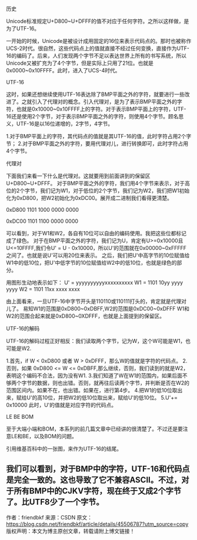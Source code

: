 历史

Unicode标准规定U+D800~U+DFFF的值不对应于任何字符。之所以这样做，是为了UTF-16。



一开始的时候，Unicode是被设计成用固定的16位来表示代码点的。那时也被称作UCS-2时代。很自然，这些代码点上的值就直接不经过任何变换，直接作为UTF-16的编码了。后来，人们发现两个字节不足以表达世界上所有的书写系统，所以Unicode又被扩充为了4个字节，但是实际上只用了21位。也就是0x0000~0x10FFFF。此时，进入了UCS-4时代。



UTF-16

这时，如果还想继续使用UTF-16表达除了BMP平面之外的字符，就要进行一些改进了。之就引入了代理对的概念。引入代理对，是为了表示BMP平面之外的字符，也就是0x10000~0x10FFFF上的字符。对于表示BMP平面上的字符，UTF-16还是使用2个字节，对于表示BMP平面之外的字符，则使用4个字节。顾名思义，UTF-16是以16位递增的，2字节，4字节。

1.对于BMP平面上的字符，其代码点的值就是其UTF-16的值，此时字符占用2个字节；
2.对于BMP平面之外的字符，要用代理对儿，进行转换即可，此时字符占用4个字节。



代理对

下面我们来看一下什么是代理对。这就要用到前面讲到的保留区U+D800~U+DFFF。
对于BMP平面之外的字符，我们用4个字节来表示，对于高位的2个字节，我们记为W1，对于低位的2个字节，我们记为W2，我们把W1初始化为0xD800，把W2初始化为0xDC00。展开成二进制我们看得更清楚。

0xD800
1101 1000 0000 0000



0xDC00
1101 1100 0000 0000

可以看到，对于W1和W2，各自有10位可以自由的编码使用。我把这些位都标记成了绿色。
对于在BMP平面之外的字符，我们记为U，肯定有U>=0x10000且U<=10FFFF,我们令U' = U - 0x10000，所以U'的范围就在0x00000~0xFFFFF之间了。也就是说U'可以用20位来表示。
之后，我们把U'中高字节的10位赋值给W1中的低10位，把U'中低字节的10位赋值给W2中的低10位，也就是绿色的部分。

用图形生动地表示如下：
U' = yyyyyyyyyyxxxxxxxxxx
W1 = 1101 10yy yyyy yyyy
W2 = 1101 11xx xxxx xxxx

由上面看来，一旦UTF-16中字节开头是110110或110111打头的，肯定就是代理对儿了。
易知W1的范围是0xD800~0xDBFF,W2的范围是0xDC00~0xDFFF
W1和W2的范围合起来就是0xD800~0XDFFF，也就是上面提到的保留区。



UTF-16的解码

UTF-16的解码过程正好相反：我们读取两个字节，记为W，这个W可能是W1，也可能是W2.

1.首先，if W < 0xD800 或者 W > 0xDFFF，那么W的值就是字符的代码点。
2.否则，如果 0xD800 <= W <= 0xDBFF,那么继续，否则，我们读到的就是W2，表明这个编码不合法，因为没有W1.
3.我们知道了W在W1的范围内，如果后面不够两个字节的数据，则也出错。否则，就再往后读两个字节，并判断是否在W2的范围区间内。如果不在，也出错。如果在，进行第4步。
4.把W1的低10位取出来，赋给U'的高10位，并把W2的低10位取出来，赋给U'的低10位。
5.U'+= 0x10000
此时，U'的值就是对应字符的代码点。



LE BE BOM

至于大端小端和BOM，本系列的前几篇文章中已经讲的很清楚了。不过还是要注意LE和BE，以及BOM的问题。

引用维基百科中的一张图，来作为UTF-16的结尾。



我们可以看到，对于BMP中的字符，UTF-16和代码点是完全一致的。这也导致了它不兼容ASCII。不过，对于所有BMP中的CJKV字符，现在终于又成2个字节了。比UTF8少了一个字节。
--------------------- 
作者：friendbkf 
来源：CSDN 
原文：https://blog.csdn.net/friendbkf/article/details/45506787?utm_source=copy 
版权声明：本文为博主原创文章，转载请附上博文链接！